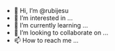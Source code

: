 - 👋 Hi, I’m @rubijesu
- 👀 I’m interested in ...
- 🌱 I’m currently learning ...
- 💞️ I’m looking to collaborate on ...
- 📫 How to reach me ...

<!---
rubijesu/rubijesu is a ✨ special ✨ repository because its `README.md` (this file) appears on your GitHub profile.
You can click the Preview link to take a look at your changes.
--->
